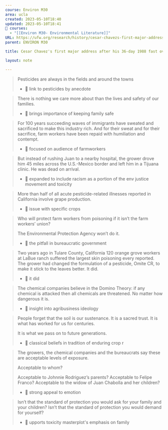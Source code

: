 ```yaml
---
course: Environ M30
area: ucla
created: 2023-05-10T18:40
updated: 2023-05-10T18:41
📕 courses:
  - "[[Environ M30- Environmental Literature]]"
URL: https://ufw.org/research/history/cesar-chavezs-first-major-address-36-day-1988-fast-pesticide-poisoning-farm-workers/
parent: ENVIRON M30

title: Cesar Chavez's first major address after his 36-day 1988 fast over the pesticide poisoning of farm workers

layout: note

---
```

> Pesticides are always in the fields and around the towns
> 
> - 📝 link to pesticides by anecdote

> There is nothing we care more about than the lives and safety of our families.
> 
> - 📝 brings importance of keeping family safe

> For 100 years succeeding waves of immigrants have sweated and sacrificed to make this industry rich. And for their sweat and for their sacrifice, farm workers have been repaid with humiliation and contempt.
> 
> - 📝 focused on audience of farmworkers

> But instead of rushing Juan to a nearby hospital, the grower drove him 45 miles across the U.S.-Mexico border and left him in a Tijuana clinic. He was dead on arrival.
> 
> - 📝 expanded to include racism as a portion of the env justice movement and toxicity

> More than half of all acute pesticide-related illnesses reported in California involve grape production.
> 
> - 📝 issue with specific crops

> Who will protect farm workers from poisoning if it isn’t the farm workers’ union?  
>   
> The Environmental Protection Agency won’t do it.
> 
> - 📝 the pitfall in bureaucratic government

> Two years ago in Tulare County, California 120 orange grove workers at LaBue ranch suffered the largest skin poisoning every reported. The grower had changed the formulation of a pesticide, Omite CR, to make it stick to the leaves better. It did.
> 
> - 📝 it did

> The chemical companies believe in the Domino Theory: if any chemical is attacked then all chemicals are threatened. No matter how dangerous it is.
> 
> - 📝 insight into agribusiness ideology

> People forget that the soil is our sustenance. It is a sacred trust. It is what has worked for us for centuries.  
>   
> It is what we pass on to future generations.
> 
> - 📝 classical beliefs in tradition of enduring crop r

> The growers, the chemical companies and the bureaucrats say these are acceptable levels of exposure.  
>   
> Acceptable to whom?  
>   
> Acceptable to Johnnie Rodriguez’s parents? Acceptable to Felipe Franco? Acceptable to the widow of Juan Chabolla and her children?
> 
> - 📝 strong appeal to emotion

> Isn’t that the standard of protection you would ask for your family and your children? Isn’t that the standard of protection you would demand for yourself?
> 
> - 📝 upports toxicity masterplot's emphasis on family